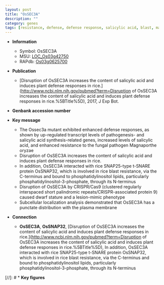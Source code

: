 ```yaml
---
layout: post
title: "OsSEC3A"
description: ""
category: genes
tags: [resistance, defense, defense response, salicylic acid, blast, magnaporthe oryzae, dwarf, plasma membrane, blast resistance, pathogen]
---
```


* **Information**  
    + Symbol: OsSEC3A  
    + MSU: [LOC_Os03g42750](http://rice.plantbiology.msu.edu/cgi-bin/ORF_infopage.cgi?orf=LOC_Os03g42750)  
    + RAPdb: [Os03g0625700](http://rapdb.dna.affrc.go.jp/viewer/gbrowse_details/irgsp1?name=Os03g0625700)  

* **Publication**  
    + [Disruption of OsSEC3A increases the content of salicylic acid and induces plant defense responses in rice.](http://www.ncbi.nlm.nih.gov/pubmed?term=Disruption of OsSEC3A increases the content of salicylic acid and induces plant defense responses in rice.%5BTitle%5D), 2017, J Exp Bot.

* **Genbank accession number**  

* **Key message**  
    + The Ossec3a mutant exhibited enhanced defense responses, as shown by up-regulated transcript levels of pathogenesis- and salicylic acid synthesis-related genes, increased levels of salicylic acid, and enhanced resistance to the fungal pathogen Magnaporthe oryzae
    + Disruption of OsSEC3A increases the content of salicylic acid and induces plant defense responses in rice.
    + In addition, OsSEC3A interacted with rice SNAP25-type t-SNARE protein OsSNAP32, which is involved in rice blast resistance, via the C-terminus and bound to phosphatidylinositol lipids, particularly phosphatidylinositol-3-phosphate, through its N-terminus
    + Disruption of OsSEC3A by CRISPR/Cas9 (clustered regularly interspaced short palindromic repeats/CRISPR-associated protein 9) caused dwarf stature and a lesion-mimic phenotype
    + Subcellular localization analysis demonstrated that OsSEC3A has a punctate distribution with the plasma membrane

* **Connection**  
    + __OsSEC3A__, __OsSNAP32__, [Disruption of OsSEC3A increases the content of salicylic acid and induces plant defense responses in rice.](http://www.ncbi.nlm.nih.gov/pubmed?term=Disruption of OsSEC3A increases the content of salicylic acid and induces plant defense responses in rice.%5BTitle%5D),  In addition, OsSEC3A interacted with rice SNAP25-type t-SNARE protein OsSNAP32, which is involved in rice blast resistance, via the C-terminus and bound to phosphatidylinositol lipids, particularly phosphatidylinositol-3-phosphate, through its N-terminus

[//]: # * **Key figures**  


